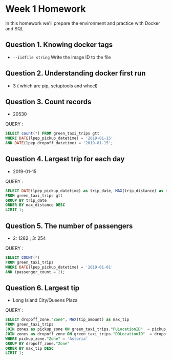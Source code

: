 # Week 1 Homework

In this homework we'll prepare the environment
and practice with Docker and SQL

## Question 1. Knowing docker tags

- `--iidfile string` Write the image ID to the file

## Question 2. Understanding docker first run

- 3 ( which are pip, setuptools and wheel)

## Question 3. Count records

- 20530

QUERY :

```sql
SELECT count(*) FROM green_taxi_trips gtt
WHERE DATE(lpep_pickup_datetime) = '2019-01-15' 
AND DATE(lpep_dropoff_datetime) = '2019-01-15';
```

## Question 4. Largest trip for each day

- 2019-01-15

QUERY :

```sql
SELECT DATE(lpep_pickup_datetime) as trip_date, MAX(trip_distance) as max_distance
FROM green_taxi_trips gtt 
GROUP BY trip_date
ORDER BY max_distance DESC
LIMIT 1;
```

## Question 5. The number of passengers

- 2: 1282 ; 3: 254

QUERY :

```sql
SELECT COUNT(*)
FROM green_taxi_trips
WHERE DATE(lpep_pickup_datetime) = '2019-01-01'
AND (passenger_count = 2);
```

## Question 6. Largest tip

- Long Island City/Queens Plaza

QUERY :

```sql
SELECT dropoff_zone."Zone", MAX(tip_amount) as max_tip
FROM green_taxi_trips
JOIN zones as pickup_zone ON green_taxi_trips."PULocationID"  = pickup_zone."LocationID" 
JOIN zones as dropoff_zone ON green_taxi_trips."DOLocationID"  = dropoff_zone."LocationID" 
WHERE pickup_zone."Zone" = 'Astoria'
GROUP BY dropoff_zone."Zone" 
ORDER BY max_tip DESC
LIMIT 1;
```

